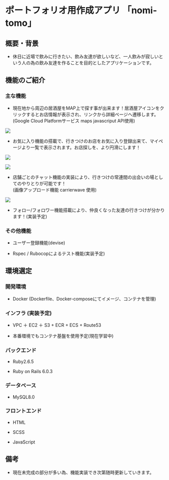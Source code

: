 # ポートフォリオ用作成アプリ  「nomi-tomo」

## 概要・背景
- 休日に近場で飲みに行きたい、飲み友達が欲しいなど、一人飲みが寂しいという人の為の飲み友達を作ることを目的としたアプリケーションです。

## 機能のご紹介

### 主な機能
- 現在地から周辺の居酒屋をMAP上で探す事が出来ます！居酒屋アイコンをクリックするとお店情報が表示され、リンクから詳細ページへ遷移します。<br>
(Google Cloud Platformサービス maps javascriput API使用)



![](https://user-images.githubusercontent.com/69718302/97077462-e020ad80-161e-11eb-82d1-bb74d5abecd0.png)



- お気に入り機能の搭載で、行きつけのお店をお気に入り登録出来て、マイページより一覧で表示されます。お店探しを、より円滑にします！

![](https://user-images.githubusercontent.com/69718302/97078275-26c5d600-1626-11eb-84f4-c82c620cb1fb.png)

![](https://user-images.githubusercontent.com/69718302/97077605-288c9b00-1620-11eb-9080-93a879a88d3c.png)


- 店舗ごとのチャット機能の実装により、行きつけの常連間の出会いの場としてのやりとりが可能です！<br>
(画像アップロード機能 carrierwave 使用)

![](https://user-images.githubusercontent.com/69718302/97077967-2a0b9280-1623-11eb-9532-a81c13f25752.png)

- フォロー/フォロワー機能搭載により、仲良くなった友達の行きつけが分かります！(実装予定)

### その他機能

- ユーザー登録機能(devise)

- Rspec / Rubocopによるテスト機能(実装予定)

## 環境選定

### 開発環境

- Docker (Dockerfile、Docker-composeにてイメージ、コンテナを管理)

### インフラ (実装予定)

- VPC ＋ EC2 ＋ S3 +  ECR + ECS + Route53

- 本番環境でもコンテナ基盤を使用予定(現在学習中)

### バックエンド

- Ruby2.6.5

- Ruby on Rails 6.0.3

### データベース

- MySQL8.0

### フロントエンド

- HTML

- SCSS

- JavaScript

## 備考

- 現在未完成の部分が多い為、機能実装でき次第随時更新していきます。